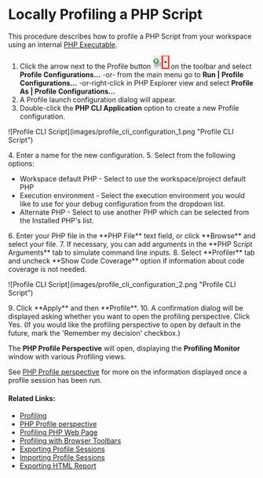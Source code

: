 # Locally Profiling a PHP Script

<!--context:locally_profiling_a_php_script-->

This procedure describes how to profile a PHP Script from your workspace using an internal [PHP Executable](../../032-reference/032-preferences/056-php_executables/000-index.md).

1. Click the arrow next to the Profile button ![Profile button](images/profile_icon.png "Profile button") on the toolbar and select **Profile Configurations...** -or- from the main menu go to **Run | Profile Configurations...** -or-right-click  in PHP Explorer view and select **Profile As | Profile Configurations...**
2. A Profile launch configuration dialog will appear.
3. Double-click the **PHP CLI Application** option to create a new Profile configuration.
<p>![Profile CLI Script](images/profile_cli_configuration_1.png "Profile CLI Script")</p>
4. Enter a name for the new configuration.
5. Select from the following options:
<ul>
<li>Workspace default PHP - Select  to use the workspace/project default PHP</li>
<li>Execution environment - Select the execution environment you would like to use for your debug configuration from the dropdown list.</li>
<li>Alternate PHP - Select to use another PHP which can be selected from the Installed PHP's list.</li>
</ul>
6. Enter your PHP file in the **PHP File** text field, or click **Browse** and select your file.
7. If necessary, you can add arguments in the **PHP Script Arguments** tab to simulate command line inputs.
8. Select **Profiler** tab and uncheck **Show Code Coverage** option if information about code coverage is not needed.
<p>![Profile CLI Script](images/profile_cli_configuration_2.png "Profile CLI Script")</p>
9. Click **Apply** and then **Profile**.
10. A confirmation dialog will be displayed asking whether you want to open the profiling perspective.
Click Yes. (If you would like the profiling perspective to open by default in the future, mark the 'Remember my decision' checkbox.)

The **PHP Profile Perspective** will open, displaying the **Profiling Monitor** window with various Profiling views.

See [PHP Profile perspective](../../032-reference/008-php_perspectives_and_views/032-php_profile_perspective/000-index.md) for more on the information displayed once a profile session has been run. 

<!--links-start-->

#### Related Links:

 * [Profiling](../../016-concepts/200-profiling_concept.md)
 * [PHP Profile perspective](../../032-reference/008-php_perspectives_and_views/032-php_profile_perspective/000-index.md)
 * [Profiling PHP Web Page](016-profiling_php_web_page.md)
 * [Profiling with Browser Toolbars](024-profiling_with_browser_toolbars.md)
 * [Exporting Profile Sessions](032-exporting_profile_sessions.md)
 * [Importing Profile Sessions](040-importing_profile_sessions.md)
 * [Exporting HTML Report](048-exporting_html_report.md)

<!--links-end-->

